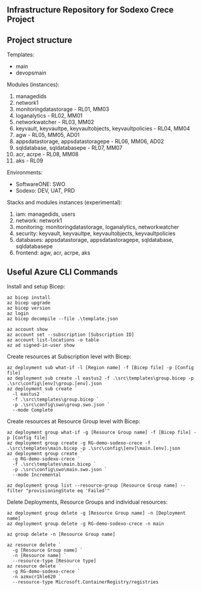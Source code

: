 Infrastructure Repository for Sodexo Crece Project
--------------------------------------------------

## Project structure

Templates:

* main
* devopsmain

Modules (instances):

1. managedids
2. network1
3. monitoringdatastorage - RL01, MM03
4. loganalytics - RL02, MM01
5. networkwatcher - RL03, MM02
6. keyvault, keyvaultpe, keyvaultobjects, keyvaultpolicies - RL04, MM04
7. agw - RL05, MM05, AD01
8. appsdatastorage, appsdatastoragepe - RL06, MM06, AD02
10. sqldatabase, sqldatabasepe - RL07, MM07
11. acr, acrpe - RL08, MM08
12. aks - RL09

Environments:

* SoftwareONE: SWO
* Sodexo: DEV, UAT, PRD

Stacks and modules instances (experimental):

1. iam: managedids, users
2. network: network1
3. monitoring: monitoringdatastorage, loganalytics, networkwatcher
4. security: keyvault, keyvaultpe, keyvaultobjects, keyvaultpolicies
5. databases: appsdatastorage, appsdatastoragepe, sqldatabase, sqldatabasepe
6. frontend: agw, acr, acrpe, aks

## Useful Azure CLI Commands

Install and setup Bicep:

```
az bicep install
az bicep upgrade
az bicep version
az login
az bicep decompile --file .\template.json

az account show
az account set --subscription [Subscription ID]
az account list-locations -o table
az ad signed-in-user show
```

Create resources at Subscription level with Bicep:

```
az deployment sub what-if -l [Region name] -f [Bicep file] -p [Config file]
az deployment sub create -l eastus2 -f .\src\templates\group.bicep -p .\src\config\[env]\group.[env].json
az deployment sub create `
  -l eastus2 `
  -f .\src\templates\group.bicep `
  -p .\src\config\swo\group.swo.json `
  --mode Complete
```

Create resources at Resource Group level with Bicep:

```
az deployment group what-if -g [Resource Group name] -f [Bicep file] -p [Config file]
az deployment group create -g RG-demo-sodexo-crece -f .\src\templates\main.bicep -p .\src\config\[env]\main.[env].json
az deployment group create `
  -g RG-demo-sodexo-crece `
  -f .\src\templates\main.bicep `
  -p .\src\config\swo\main.swo.json `
  --mode Incremental

az deployment group list --resource-group [Resource Group name] --filter "provisioningState eq 'Failed'"
```

Delete Deployments, Resource Groups and individual resources:

```
az deployment group delete -g [Resource Group name] -n [Deployment name]
az deployment group delete -g RG-demo-sodexo-crece -n main

az group delete -n [Resource Group name]

az resource delete `
  -g [Resource Group name] `
  -n [Resource name] `
  --resource-type [Resource type]
az resource delete `
  -g RG-demo-sodexo-crece `
  -n azmxcr1hle620 `
  --resource-type Microsoft.ContainerRegistry/registries
```